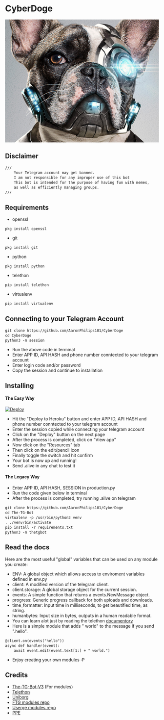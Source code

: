 # CyberDoge

![LOGO](https://github.com/AaronPhilips101/CyberDoge/blob/main/logo.png?raw=true)


## Disclaimer

```
///
    Your Telegram account may get banned.
    I am not responsible for any improper use of this bot
    This bot is intended for the purpose of having fun with memes,
    as well as efficiently managing groups.
///
```


## Requirements

- openssl

```
pkg install openssl
```

- git

```
pkg install git
```

- python

```
pkg install python
```

- telethon

```
pip install telethon
```

- virtualenv

```
pip install virtualenv
```

## Connecting to your Telegram Account

```
git clone https://github.com/AaronPhilips101/CyberDoge
cd CyberDoge
python3 -m session
```

- Run the above code in terminal
- Enter APP ID, API HASH and phone number conntected to your telegram account
- Enter login code and/or password
- Copy the session and continue to installation

## Installing

#### The Easy Way

[![Deploy](https://www.herokucdn.com/deploy/button.svg)](https://heroku.com/deploy?template=https://github.com/AaronPhilips101/CyberDoge/tree/heroku)

- Hit the "Deploy to Heroku" button and enter APP ID, API HASH and phone number conntected to your telegram account
- Enter the session copied while connecting your telegram account
- Click on the "Deploy" button on the next page
- After the process is completed, click on "View app"
- Now click on the "Resources" tab
- Then click on the edit/pencil icon
- Finally toggle the switch and hit confirm
- Your bot is now up and running!
- Send .alive in any chat to test it

#### The Legacy Way

- Enter APP ID, API HASH, SESSION in production.py
- Run the code given below in terminal
- After the process is completed, try running .alive on telegram

```
git clone https://github.com/AaronPhilips101/CyberDoge
cd The-TG-Bot
virtualenv -p /usr/bin/python3 venv
. ./venv/bin/activate
pip install -r requirements.txt
python3 -m thetgbot
```

## Read the docs

Here are the most useful "global" variables that can be used on any module you create:

- ENV: A global object which allows access to enviroment variables defined in env.py
- client: A modified version of the telegram client.
- client.storage: A global storage object for the current session.
- events: A simple function that returns a events.NewMessage object.
- progress: Generic progress callback for both uploads and downloads.
- time_formatter: Input time in milliseconds, to get beautified time, as string.
- humanbytes: Input size in bytes, outputs in a human readable format.
- You can learn alot just by reading the telethon [documentory](https://docs.telethon.dev/en/latest/)
- Here is a simple module that adds " world" to the message if you send ".hello".

```
@client.on(events("hello"))
async def handler(event):
	await event.edit(event.text[1:] + " world.")
```

- Enjoy creating your own modules :P

## Credits
- [The-TG-Bot-V3](https://github.com/justaprudev/The-TG-Bot) (For modules)
- [Telethon](https://github.com/LonamiWebs/Telethon) 
- [Uniborg](https://github.com/SpEcHiDe/UniBorg) 
- [FTG modules repo](https://github.com/friendly-telegram/modules-repo)
- [Userge modules repo](https://github.com/UsergeTeam/Userge-Plugins)
- [PPE](https://github.com/RaphielGang/Telegram-Paperplane)
